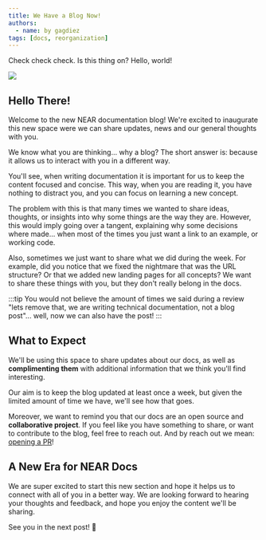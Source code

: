 ```yaml
---
title: We Have a Blog Now!
authors:
  - name: by gagdiez
tags: [docs, reorganization]
---
```


Check check check. Is this thing on? Hello, world!

<p><img src="/assets/images/protocol-b73c2a3ace3307226ee7eb2149ee432f.png" /></p>

<!-- truncate -->

## Hello There!
Welcome to the new NEAR documentation blog! We're excited to inaugurate this new space were we can share updates, news and our general thoughts with you.

We know what you are thinking... why a blog? The short answer is: because it allows us to interact with you in a different way.

You'll see, when writing documentation it is important for us to keep the content focused and concise. This way, when you are reading it, you have nothing to distract you, and you can focus on learning a new concept.

The problem with this is that many times we wanted to share ideas, thoughts, or insights into why some things are the way they are. However, this would imply going over a tangent, explaining why some decisions where made... when most of the times you just want a link to an example, or working code.

Also, sometimes we just want to share what we did during the week. For example, did you notice that we fixed the nightmare that was the URL structure? Or that we added new landing pages for all concepts? We want to share these things with you, but they don't really belong in the docs.

:::tip
You would not believe the amount of times we said during a review "lets remove that, we are writing technical documentation, not a blog post"... well, now we can also have the post!
:::

## What to Expect

We'll be using this space to share updates about our docs, as well as **complimenting them** with additional information that we think you'll find interesting.

Our aim is to keep the blog updated at least once a week, but given the limited amount of time we have, we'll see how that goes.

Moreover, we want to remind you that our docs are an open source and **collaborative project**. If you feel like you have something to share, or want to contribute to the blog, feel free to reach out. And by reach out we mean: [opening a PR](https://github.com/near/docs/pulls)!

## A New Era for NEAR Docs

We are super excited to start this new section and hope it helps us to connect with all of you in a better way. We are looking forward to hearing your thoughts and feedback, and hope you enjoy the content we'll be sharing.

See you in the next post! 🚀